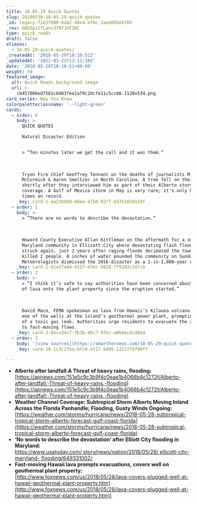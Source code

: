 ```yaml
---
title: 18.05.29 Quick Quotes
slug: 20180530-18-05-29-quick-quotes
_id: legacy-f1e37080-6ab2-48e4-bf0c-2aedd5be676b
_rev: O8E8pz1fLwnc3fN7JVF1DC
type: quick_reads
draft: false
aliases:
  - 18-05-29-quick-quotes/
_createdAt: '2018-05-29T10:16:51Z'
_updatedAt: '2021-03-22T13:11:10Z'
date: '2018-05-29T10:16:51+00:00'
weight: 50
featured_image:
  alt: Quick Reads background image
  url: >-
    cb457806ed7581c8403fee1af9c2dcfe11c5cc66-1120x534.png
card_series: Now You Know
colorpaletteclassname: '--light-green'
cards:
  - order: 0
    body: >-
      QUICK QUOTES  

      Natural Disaster Edition


      > “Ten minutes later we get the call and it was them.”  
        
        
        
      Tryon Fire Chief Geoffrey Tennant on the deaths of journalists Mike
      McCormick & Aaron Smeltzer in North Carolina. A tree fell on their vehicle
      shortly after they interviewed him as part of their Alberto storm
      coverage. A Gulf of Mexico storm in May is very rare; it's only happened 3
      times on record.
    _key: card-1-4a23b9b8-68ee-47b0-92ff-6d7b103da29f
  - order: 1
    body: >-
      > “There are no words to describe the devastation.”  
        
        
        
      Howard County Executive Allan Kittleman on the aftermath for a small
      Maryland community in Ellicott City where devastating flash flooding has
      struck again, just 2 years after raging floods decimated the town and
      killed 2 people. 8 inches of water pounded the community on Sunday.
      Meteorologists dismissed the 2016 disaster as a 1-in-1,000-year event.
    _key: card-2-91e57a64-912f-47ec-8028-7f9192c3d7cb
  - order: 2
    body: >-
      > “I think it’s safe to say authorities have been concerned about the flow
      of lava onto the plant property since the eruption started.”  
        
        
        
      David Mace, FEMA spokesman as lava from Hawaii’s Kilauea volcano covered
      one of the wells at the island's geothermal power plant, prompting fears
      of a toxic gas leak. Authorities urge residents to evacuate the area due
      to fast-moving flows.
    _key: card-3-8ece3dc7-fb3b-46c7-97ec-a068ecdc48a4
  - order: 3
    body: '[view sources](https://smarthernews.com/18-05-29-quick-quotes/)'
    _key: card-10-1c3c2fba-bfc0-4317-b485-13117f0709ff

---
```

* **Alberto after landfall:A Threat of heavy rains, flooding:**  
[https://apnews.com/151e5c9c3b9f4c0eae1b4066b4c1272f/Alberto-after-landfall:-Threat-of-heavy-rains,-flooding](https://apnews.com/151e5c9c3b9f4c0eae1b4066b4c1272f/Alberto-after-landfall:-Threat-of-heavy-rains,-flooding)
* **Weather Channel Coverage: Subtropical Storm Alberto Moving Inland Across the Florida Panhandle; Flooding, Gusty Winds Ongoing:**  
[https://weather.com/storms/hurricane/news/2018-05-28-subtropical-tropical-storm-alberto-forecast-gulf-coast-florida](https://weather.com/storms/hurricane/news/2018-05-28-subtropical-tropical-storm-alberto-forecast-gulf-coast-florida)
* **‘No words to describe the devastation’ after Elliott City flooding in Maryland:**  
[https://www.usatoday.com/ story/news/nation/2018/05/28/ ellicott-city-maryland- flooding/649331002/](https://www.usatoday.com/)
* **Fast-moving Hawaii lava prompts evacuations, covers well on geothermal plant property:**  
[http://www.foxnews.com/us/2018/05/28/lava-covers-plugged-well-at-hawaii-geothermal-plant-property.htm](http://www.foxnews.com/us/2018/05/28/lava-covers-plugged-well-at-hawaii-geothermal-plant-property.htm)l